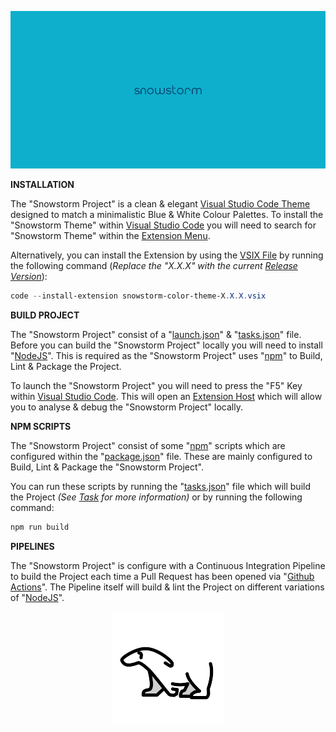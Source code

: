 <!-- markdownlint-disable-file MD033 -->
<!-- markdownlint-disable-file MD036 -->
<!-- markdownlint-disable-file MD041 -->
![Snowstorm](img/snowstorm_backdrop.png)

**INSTALLATION**

The "Snowstorm Project" is a clean & elegant [Visual Studio Code Theme][1] designed
to match a minimalistic Blue & White Colour Palettes. To install the "Snowstorm
Theme" within [Visual Studio Code][1] you will need to search for "Snowstorm
Theme" within the [Extension Menu][2].  

Alternatively, you can install the Extension by using the [VSIX File][3] by running
the following command (_Replace the "X.X.X" with the current [Release Version][4]_):

```powershell
code --install-extension snowstorm-color-theme-X.X.X.vsix
```

**BUILD PROJECT**

The "Snowstorm Project" consist of a "[launch.json][5]" & "[tasks.json][6]" file.
Before you can build the "Snowstorm Project" locally you will need to install
"[NodeJS][7]". This is required as the "Snowstorm Project" uses "[npm][8]" to
Build, Lint & Package the Project.

To launch the "Snowstorm Project" you will need to press the "F5" Key within
[Visual Studio Code][1]. This will open an [Extension Host][9] which will allow
you to analyse & debug the "Snowstorm Project" locally.

**NPM SCRIPTS**

The "Snowstorm Project" consist of some "[npm][8]" scripts which are configured
within the "[package.json][10]" file. These are mainly configured to Build, Lint
& Package the "Snowstorm Project".

You can run these scripts by running the "[tasks.json][6]" file which will build
the Project _(See [Task][11] for more information)_ or by running the following
command:

```powershell
npm run build
```

**PIPELINES**

The "Snowstorm Project" is configure with a Continuous Integration Pipeline to
build the Project each time a Pull Request has been opened via "[Github Actions][12]".
The Pipeline itself will build & lint the Project on different variations of
"[NodeJS][7]".

<p align="center">
    <img alt="polar_bear" src="./img/polar-bear.png" />
</p>

[1]: https://code.visualstudio.com/ "Visual Studio Code"
[2]: https://code.visualstudio.com/docs/editor/extension-marketplace "Extension Marketplace"
[3]: https://code.visualstudio.com/docs/editor/extension-marketplace#_install-from-a-vsix "VSIX File"
[4]: https://github.com/ShaidK/Snowstorm/releases "Snowstorm Project"
[5]: https://github.com/ShaidK/Snowstorm/blob/build/.vscode/launch.json "Project File"
[6]: https://github.com/ShaidK/Snowstorm/blob/build/.vscode/tasks.json "Project File"
[7]: https://nodejs.org/en/ "NodeJS"
[8]: https://www.npmjs.com/ "NPM"
[9]: https://code.visualstudio.com/api/advanced-topics/extension-host "Extension Host"
[10]: https://github.com/ShaidK/Snowstorm/blob/build/package.json "Package JSON"
[11]: https://code.visualstudio.com/Docs/editor/tasks "Task"
[12]: https://docs.github.com/en/actions "Github Actions"
